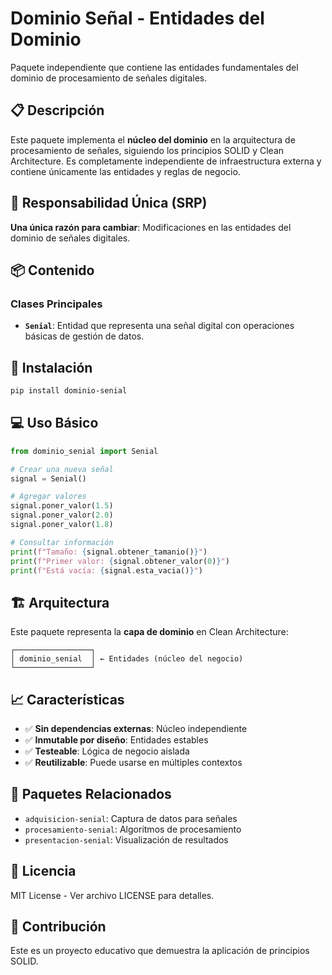
# Dominio Señal - Entidades del Dominio

Paquete independiente que contiene las entidades fundamentales del dominio de procesamiento de señales digitales.

## 📋 Descripción

Este paquete implementa el **núcleo del dominio** en la arquitectura de procesamiento de señales, siguiendo los principios SOLID y Clean Architecture. Es completamente independiente de infraestructura externa y contiene únicamente las entidades y reglas de negocio.

## 🎯 Responsabilidad Única (SRP)

**Una única razón para cambiar**: Modificaciones en las entidades del dominio de señales digitales.

## 📦 Contenido

### Clases Principales

- **`Senial`**: Entidad que representa una señal digital con operaciones básicas de gestión de datos.

## 🚀 Instalación

```bash
pip install dominio-senial
```

## 💻 Uso Básico

```python
from dominio_senial import Senial

# Crear una nueva señal
signal = Senial()

# Agregar valores
signal.poner_valor(1.5)
signal.poner_valor(2.0)
signal.poner_valor(1.8)

# Consultar información
print(f"Tamaño: {signal.obtener_tamanio()}")
print(f"Primer valor: {signal.obtener_valor(0)}")
print(f"Está vacía: {signal.esta_vacia()}")
```

## 🏗️ Arquitectura

Este paquete representa la **capa de dominio** en Clean Architecture:

```
┌─────────────────┐
│ dominio_senial  │ ← Entidades (núcleo del negocio)
└─────────────────┘
```

## 📈 Características

- ✅ **Sin dependencias externas**: Núcleo independiente
- ✅ **Inmutable por diseño**: Entidades estables
- ✅ **Testeable**: Lógica de negocio aislada
- ✅ **Reutilizable**: Puede usarse en múltiples contextos

## 🔗 Paquetes Relacionados

- `adquisicion-senial`: Captura de datos para señales
- `procesamiento-senial`: Algoritmos de procesamiento
- `presentacion-senial`: Visualización de resultados

## 📝 Licencia

MIT License - Ver archivo LICENSE para detalles.

## 👥 Contribución

Este es un proyecto educativo que demuestra la aplicación de principios SOLID.